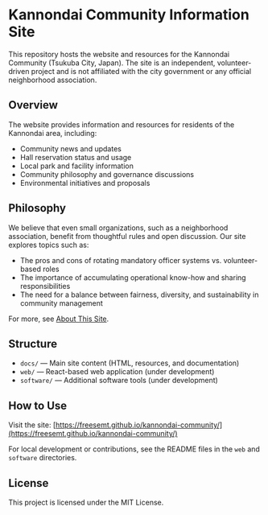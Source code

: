 
# Kannondai Community Information Site

This repository hosts the website and resources for the Kannondai Community (Tsukuba City, Japan). The site is an independent, volunteer-driven project and is not affiliated with the city government or any official neighborhood association.

## Overview

The website provides information and resources for residents of the Kannondai area, including:
- Community news and updates
- Hall reservation status and usage
- Local park and facility information
- Community philosophy and governance discussions
- Environmental initiatives and proposals

## Philosophy

We believe that even small organizations, such as a neighborhood association, benefit from thoughtful rules and open discussion. Our site explores topics such as:
- The pros and cons of rotating mandatory officer systems vs. volunteer-based roles
- The importance of accumulating operational know-how and sharing responsibilities
- The need for a balance between fairness, diversity, and sustainability in community management

For more, see [About This Site](https://freesemt.github.io/kannondai-community/about_this_site.html).

## Structure

- `docs/` — Main site content (HTML, resources, and documentation)
- `web/` — React-based web application (under development)
- `software/` — Additional software tools (under development)

## How to Use

Visit the site: [https://freesemt.github.io/kannondai-community/](https://freesemt.github.io/kannondai-community/)

For local development or contributions, see the README files in the `web` and `software` directories.

## License

This project is licensed under the MIT License.